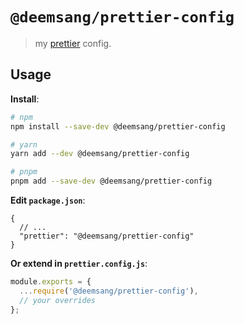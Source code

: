 # `@deemsang/prettier-config`

> my [prettier](https://prettier.io) config.

## Usage

**Install**:

```bash
# npm
npm install --save-dev @deemsang/prettier-config

# yarn
yarn add --dev @deemsang/prettier-config

# pnpm
pnpm add --save-dev @deemsang/prettier-config
```

**Edit `package.json`**:

```jsonc
{
  // ...
  "prettier": "@deemsang/prettier-config"
}
```

**Or extend in `prettier.config.js`**:

```js
module.exports = {
  ...require('@deemsang/prettier-config'),
  // your overrides
};
```
